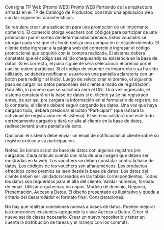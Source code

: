 Consigna TP Web [Promo WEB]
Promo WEB
Partiendo de la arquitectura armada en el TP de Catálogo de Productos, construir una aplicación web con las siguientes características:

Se requiere crear una aplicación para una promoción de un importante comercio. El comercio otorga vouchers con códigos para participar de una promoción por el sorteo de determinados premios. Estos vouchers se otorgan cada vez que el cliente realiza una compra en el establecimiento. El cliente debe ingresar a la página web del comercio e ingresar el código promocional que adquirió con la compra realizada. El sistema deberá constatar que el código sea válido chequeando su existencia en la base de datos. Si es correcto, el paso siguiente será seleccionar el premio por el cual se quiere participar. Si el código de voucher es incorrecto o ya ha sido utilizado, se deberá notificar al usuario en una pantalla aclaratoria con un botón para redirigir al inicio.
Luego de seleccionar el premio, el siguiente paso es cargar los datos personales del cliente a modo de registración. Para ello, lo primero que se solicitará será el DNI. Una vez ingresado, el sistema constatará en la base de datos si el cliente ya se ha registrado antes, de ser así, pre cargará la información en el formulario de registro; de lo contrario, el cliente deberá seguir cargando los datos. Una vez que haya cargado todo, deberá presionar el botón “Participar!” (que lanzará la actividad de registración en el sistema). El sistema validará que esté todo correctamente cargado y dará de alta al cliente en la base de datos, redireccionará a una pantalla de éxito.

Opcional: el sistema debe enviar un email de notificación al cliente sobre su registro exitoso y su participación.

Notas:
Se brinda script de base de datos con algunos registros pre cargados.
Cada artículo cuenta con más de una imagen que deben ser mostradas en la web.
Los vouchers se deben constatar contra la base de datos.
Los códigos de los vouchers son alfanuméricos.
Los productos ofrecidos como premios se leen desde la base de datos.
Los datos del cliente deben ser validados/creados en las tablas correspondientes.
Todos los datos son requeridos para el alta del cliente. Validar números, formato de email.
Utilizar arquitectura en capas. Modelo de dominio, Negocio, Presentación, Acceso a Datos.
El diseño presentado es ilustrativo y queda a criterio del desarrollador el formato final.
Consideraciones:

No hay que realizar conexiones nuevas a bases de datos.
Pueden mejorar las conexiones existentes agregando la clase Acceso a Datos.
Crear el nuevo set de clases necesario.
Crear un nuevo repositorio y tener en cuenta la distribución de tareas y el manejo con los commits.
